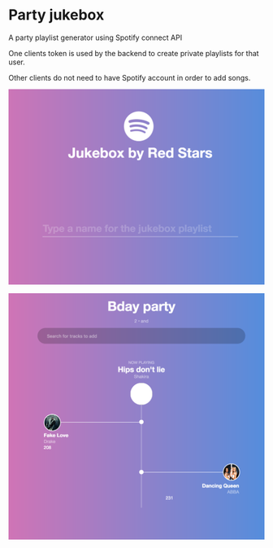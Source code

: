 # Party jukebox

A party playlist generator using Spotify connect API

One clients token is used by the backend to create private playlists for that user.

Other clients do not need to have Spotify account in order to add songs.

![Creating a playlist](create.png)

![adding songs](interface.png)
